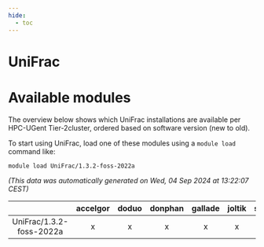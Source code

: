 ```yaml
---
hide:
  - toc
---
```


UniFrac
=======

# Available modules


The overview below shows which UniFrac installations are available per HPC-UGent Tier-2cluster, ordered based on software version (new to old).

To start using UniFrac, load one of these modules using a `module load` command like:

```shell
module load UniFrac/1.3.2-foss-2022a
```

*(This data was automatically generated on Wed, 04 Sep 2024 at 13:22:07 CEST)*  

| |accelgor|doduo|donphan|gallade|joltik|shinx|skitty|
| :---: | :---: | :---: | :---: | :---: | :---: | :---: | :---: |
|UniFrac/1.3.2-foss-2022a|x|x|x|x|x|-|x|
